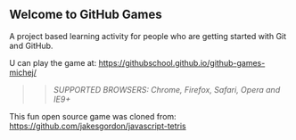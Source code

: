 ## Welcome to GitHub Games

A project based learning activity for people who are getting started with Git and GitHub.

U can play the game at: https://githubschool.github.io/github-games-michej/

>> _*SUPPORTED BROWSERS*: Chrome, Firefox, Safari, Opera and IE9+_

This fun open source game was cloned from: https://github.com/jakesgordon/javascript-tetris
